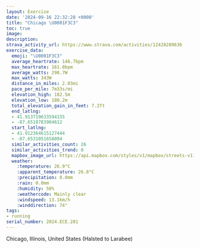 ```yaml
---
layout: Exercise
date: '2024-09-16 22:32:28 +0000'
title: "Chicago \U0001F3C3"
toc: true
image:
description:
strava_activity_url: https://www.strava.com/activities/12428289636
exercise_data:
  emoji: "\U0001F3C3"
  average_heartrate: 146.7bpm
  max_heartrate: 161.0bpm
  average_watts: 298.7W
  max_watts: 343W
  distance_in_miles: 2.03mi
  pace_per_mile: 7m33s/mi
  elevation_high: 182.5m
  elevation_low: 180.2m
  total_elevation_gain_in_feet: 7.2ft
  end_latlng:
  - 41.913719633594155
  - -87.6518783904612
  start_latlng:
  - 41.912364615127444
  - -87.6531051658094
  similar_activities_count: 26
  similar_activities_trend: 0
  mapbox_image_url: https://api.mapbox.com/styles/v1/mapbox/streets-v11/static/path-5+787af2-1.0(qgy~Ftl~uOMkQOc%5EEQGCoB%3FMCEM%40%7BBCgEAeIAYUuBAaBGeAAuNC%7BAB%7B%40AgF%3F%7C%40CdDB%60AAbDDdL%40%5EFh%40J%7CDHnAFnS%40XHJ%7CAEHBBFJzZZ%60%40DlAArF),pin-s-s+e5b22e(-87.65147,41.91369),pin-s-f+89ae00(-87.64997,41.91374000000001)/auto/800x800?access_token=pk.eyJ1Ijoiam9zaGJlY2ttYW4iLCJhIjoiY205eWR2aDd1MWZ6djJrbXc4a3M0bWZleiJ9.XiG9OWkNcZk2QzjJbxLB4A
  weather:
    :temperature: 26.9°C
    :apparent_temperature: 26.8°C
    :precipitation: 0.0mm
    :rain: 0.0mm
    :humidity: 50%
    :weathercode: Mainly clear
    :windspeed: 13.1km/h
    :winddirection: 74°
tags:
- running
serial_number: 2024.ECE.281
---
```

Chicago, Illinois, United States (Halsted to Larabee)
